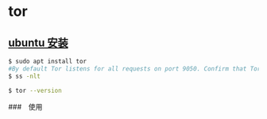 # tor

## [ubuntu 安装](https://linuxconfig.org/install-tor-on-ubuntu-18-04-bionic-beaver-linux)

```bash
$ sudo apt install tor
#By default Tor listens for all requests on port 9050. Confirm that Tor is up and running on this specific port by using the ss command:
$ ss -nlt

$ tor --version
```

###　使用
